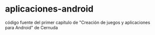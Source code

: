 # aplicaciones-android
código fuente del primer capítulo de "Creación de juegos y aplicaciones para Android" de Cernuda
